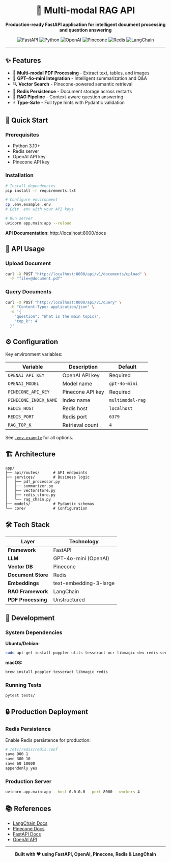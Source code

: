 <div align="center">

# 🤖 Multi-modal RAG API

**Production-ready FastAPI application for intelligent document processing and question answering**

[![FastAPI](https://img.shields.io/badge/FastAPI-009688?style=for-the-badge&logo=fastapi&logoColor=white)](https://fastapi.tiangolo.com/)
[![Python](https://img.shields.io/badge/Python-3.10+-3776AB?style=for-the-badge&logo=python&logoColor=white)](https://python.org)
[![OpenAI](https://img.shields.io/badge/OpenAI-412991?style=for-the-badge&logo=openai&logoColor=white)](https://openai.com)
[![Pinecone](https://img.shields.io/badge/Pinecone-000000?style=for-the-badge&logo=pinecone&logoColor=white)](https://pinecone.io)
[![Redis](https://img.shields.io/badge/Redis-DC382D?style=for-the-badge&logo=redis&logoColor=white)](https://redis.io)
[![LangChain](https://img.shields.io/badge/LangChain-121212?style=for-the-badge&logo=chainlink&logoColor=white)](https://langchain.com)

</div>

---

## ✨ Features

- 📄 **Multi-modal PDF Processing** - Extract text, tables, and images
- 🧠 **GPT-4o-mini Integration** - Intelligent summarization and Q&A
- 🔍 **Vector Search** - Pinecone-powered semantic retrieval
- 💾 **Redis Persistence** - Document storage across restarts
- 🎯 **RAG Pipeline** - Context-aware question answering
- ⚡ **Type-Safe** - Full type hints with Pydantic validation

## 🚀 Quick Start

### Prerequisites

- Python 3.10+
- Redis server
- OpenAI API key
- Pinecone API key

### Installation

```bash
# Install dependencies
pip install -r requirements.txt

# Configure environment
cp .env.example .env
# Edit .env with your API keys

# Run server
uvicorn app.main:app --reload
```

**API Documentation**: http://localhost:8000/docs

## 📡 API Usage

### Upload Document

```bash
curl -X POST "http://localhost:8000/api/v1/documents/upload" \
  -F "file=@document.pdf"
```

### Query Documents

```bash
curl -X POST "http://localhost:8000/api/v1/query" \
  -H "Content-Type: application/json" \
  -d '{
    "question": "What is the main topic?",
    "top_k": 4
  }'
```

## ⚙️ Configuration

Key environment variables:

| Variable | Description | Default |
|----------|-------------|---------|
| `OPENAI_API_KEY` | OpenAI API key | Required |
| `OPENAI_MODEL` | Model name | `gpt-4o-mini` |
| `PINECONE_API_KEY` | Pinecone API key | Required |
| `PINECONE_INDEX_NAME` | Index name | `multimodal-rag` |
| `REDIS_HOST` | Redis host | `localhost` |
| `REDIS_PORT` | Redis port | `6379` |
| `RAG_TOP_K` | Retrieval count | `4` |

See [`.env.example`](.env.example) for all options.

## 🏗️ Architecture

```
app/
├── api/routes/      # API endpoints
├── services/        # Business logic
│   ├── pdf_processor.py
│   ├── summarizer.py
│   ├── vectorstore.py
│   ├── redis_store.py
│   └── rag_chain.py
├── models/          # Pydantic schemas
└── core/            # Configuration
```

## 🛠️ Tech Stack

<div align="center">

| Layer | Technology |
|-------|-----------|
| **Framework** | FastAPI |
| **LLM** | GPT-4o-mini (OpenAI) |
| **Vector DB** | Pinecone |
| **Document Store** | Redis |
| **Embeddings** | text-embedding-3-large |
| **RAG Framework** | LangChain |
| **PDF Processing** | Unstructured |

</div>

## 📝 Development

### System Dependencies

**Ubuntu/Debian:**
```bash
sudo apt-get install poppler-utils tesseract-ocr libmagic-dev redis-server
```

**macOS:**
```bash
brew install poppler tesseract libmagic redis
```

### Running Tests

```bash
pytest tests/
```

## 🔒 Production Deployment

### Redis Persistence

Enable Redis persistence for production:

```bash
# /etc/redis/redis.conf
save 900 1
save 300 10
save 60 10000
appendonly yes
```

### Production Server

```bash
uvicorn app.main:app --host 0.0.0.0 --port 8000 --workers 4
```

## 📚 References

- [LangChain Docs](https://python.langchain.com/)
- [Pinecone Docs](https://docs.pinecone.io/)
- [FastAPI Docs](https://fastapi.tiangolo.com/)
- [OpenAI API](https://platform.openai.com/docs/)

---

<div align="center">

**Built with ❤️ using FastAPI, OpenAI, Pinecone, Redis & LangChain**

</div>
